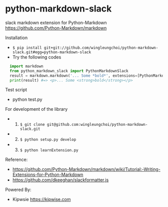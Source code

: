 # python-markdown-slack
slack markdown extension for Python-Markdown https://github.com/Python-Markdown/markdown

Installation
- `$ pip install git+git://github.com/wingleungchoi/python-markdown-slack.git#egg=python-markdown-slack`
- Try the following codes
```python
  import markdown
  from python_markdown_slack import PythonMarkdownSlack
  result = markdown.markdown('... Some *bold*', extensions=[PythonMarkdownSlack()])
  print(result) #=> <p>... Some <strong>bold</strong></p>
```

Test script
- python test.py

For development of the library
- 1. `$ git clone git@github.com:wingleungchoi/python-markdown-slack.git`
- 2. `$ python setup.py develop`
- 3. `$ python learnExtension.py`

Reference: 
- https://github.com/Python-Markdown/markdown/wiki/Tutorial:-Writing-Extensions-for-Python-Markdown
- https://github.com/dkeeghan/slackformatter.js

Powered By:
-  Kipwsie <https://kipwise.com>
